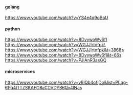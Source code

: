 #### golang
https://www.youtube.com/watch?v=YS4e4q9oBaU

#### python
https://www.youtube.com/watch?v=8DvywoWv6fI \
https://www.youtube.com/watch?v=WGJJIrtnfpk\
https://www.youtube.com/watch?v=WGJJIrtnfpk&t=3868s \
https://www.youtube.com/watch?v=8DvywoWv6fI&t=66s \
https://www.youtube.com/watch?v=PJlAnR3asGQ


#### microservices
https://www.youtube.com/watch?v=y8IQb4ofjDo&list=PLqq-6Pq4lTTZSKAFG6aCDVDP86Qx4lNas
